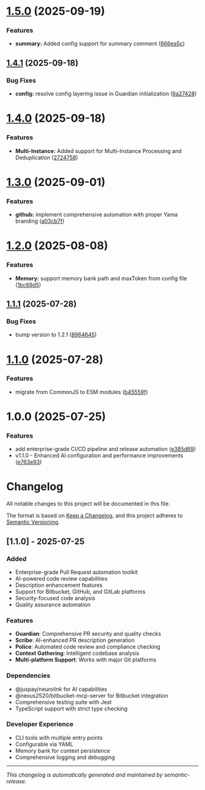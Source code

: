# [1.5.0](https://github.com/juspay/yama/compare/v1.4.1...v1.5.0) (2025-09-19)

### Features

- **summary:** Added config support for summary comment ([666ea5c](https://github.com/juspay/yama/commit/666ea5c78b93d2ef3df24a09f95581a4b8e75650))

## [1.4.1](https://github.com/juspay/yama/compare/v1.4.0...v1.4.1) (2025-09-18)

### Bug Fixes

- **config:** resolve config layering issue in Guardian initialization ([6a27428](https://github.com/juspay/yama/commit/6a2742863b73dee458f83eadc464f41290fe52d9))

# [1.4.0](https://github.com/juspay/yama/compare/v1.3.0...v1.4.0) (2025-09-18)

### Features

- **Multi-Instance:** Added support for Multi-Instance Processing and Deduplication ([2724758](https://github.com/juspay/yama/commit/27247587f44740b26218f23694ebdcde4c323266))

# [1.3.0](https://github.com/juspay/yama/compare/v1.2.0...v1.3.0) (2025-09-01)

### Features

- **github:** implement comprehensive automation with proper Yama branding ([a03cb7f](https://github.com/juspay/yama/commit/a03cb7f499ea7793d626686beebde907551035d0))

# [1.2.0](https://github.com/juspay/yama/compare/v1.1.1...v1.2.0) (2025-08-08)

### Features

- **Memory:** support memory bank path and maxToken from config file ([1bc69d5](https://github.com/juspay/yama/commit/1bc69d5bda3ac5868d7537b881007beaf6916476))

## [1.1.1](https://github.com/juspay/yama/compare/v1.1.0...v1.1.1) (2025-07-28)

### Bug Fixes

- bump version to 1.2.1 ([8964645](https://github.com/juspay/yama/commit/89646450a7dec6ffcc3ad7fb745e1414fc751d4f))

# [1.1.0](https://github.com/juspay/yama/compare/v1.0.0...v1.1.0) (2025-07-28)

### Features

- migrate from CommonJS to ESM modules ([b45559f](https://github.com/juspay/yama/commit/b45559f86d37ab3516079becfa56a9f73ff8f062))

# 1.0.0 (2025-07-25)

### Features

- add enterprise-grade CI/CD pipeline and release automation ([e385d69](https://github.com/juspay/yama/commit/e385d69d135bee72f51ac4462adcfc9a4a4be17b))
- v1.1.0 - Enhanced AI configuration and performance improvements ([e763e93](https://github.com/juspay/yama/commit/e763e9341c2869433097b7a6bcc9080028934e1b))

# Changelog

All notable changes to this project will be documented in this file.

The format is based on [Keep a Changelog](https://keepachangelog.com/en/1.0.0/),
and this project adheres to [Semantic Versioning](https://semver.org/spec/v2.0.0.html).

## [1.1.0] - 2025-07-25

### Added

- Enterprise-grade Pull Request automation toolkit
- AI-powered code review capabilities
- Description enhancement features
- Support for Bitbucket, GitHub, and GitLab platforms
- Security-focused code analysis
- Quality assurance automation

### Features

- **Guardian**: Comprehensive PR security and quality checks
- **Scribe**: AI-enhanced PR description generation
- **Police**: Automated code review and compliance checking
- **Context Gathering**: Intelligent codebase analysis
- **Multi-platform Support**: Works with major Git platforms

### Dependencies

- @juspay/neurolink for AI capabilities
- @nexus2520/bitbucket-mcp-server for Bitbucket integration
- Comprehensive testing suite with Jest
- TypeScript support with strict type checking

### Developer Experience

- CLI tools with multiple entry points
- Configurable via YAML
- Memory bank for context persistence
- Comprehensive logging and debugging

---

_This changelog is automatically generated and maintained by semantic-release._
